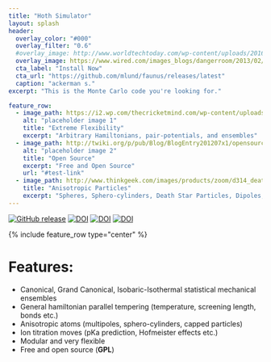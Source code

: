 ```yaml
---
title: "Hoth Simulator"
layout: splash
header:
  overlay_color: "#000"
  overlay_filter: "0.6"
  #overlay_image: http://www.worldtechtoday.com/wp-content/uploads/2016/04/bigstock-Water-Molecules-984772.jpg
  overlay_image: https://www.wired.com/images_blogs/dangerroom/2013/02/hoth-atat.jpg
  cta_label: "Install Now"
  cta_url: "https://github.com/mlund/faunus/releases/latest"
  caption: "ackerman s."
excerpt: "This is the Monte Carlo code you're looking for."

feature_row:
  - image_path: https://i2.wp.com/thecricketmind.com/wp-content/uploads/2016/04/flexibility.jpg
    alt: "placeholder image 1"
    title: "Extreme Flexibility"
    excerpt: "Arbitrary Hamiltonians, pair-potentials, and ensembles"
  - image_path: http://twiki.org/p/pub/Blog/BlogEntry201207x1/opensource-400.png
    alt: "placeholder image 2"
    title: "Open Source"
    excerpt: "Free and Open Source"
    url: "#test-link"
  - image_path: http://www.thinkgeek.com/images/products/zoom/d314_death_star_wall_cling.jpg
    title: "Anisotropic Particles"
    excerpt: "Spheres, Sphero-cylinders, Death Star Particles, Dipoles, Quadrupoles"
---
```

[![GitHub release](https://img.shields.io/github/release/mlund/faunus.svg)](https://github.com/mlund/faunus/releases/latest)
[![DOI](https://img.shields.io/badge/DOI-10%2Fnvn-orange.svg)](http://dx.doi.org/10/nvn)
[![DOI](https://img.shields.io/badge/DOI-10%2Fdfqgch-orange.svg)](http://dx.doi.org/10/dfqgch)
[![DOI](https://img.shields.io/badge/Edit-github-lightgrey.svg?style=social)](http://)

{% include feature_row type="center" %}

# Features:

- Canonical, Grand Canonical, Isobaric-Isothermal statistical mechanical ensembles
- General hamiltonian parallel tempering (temperature, screening length, bonds etc.)
- Anisotropic atoms (multipoles, sphero-cylinders, capped particles)
- Ion titration moves (pKa prediction, Hofmeister effects etc.)
- Modular and very flexible
- Free and open source (**GPL**)
